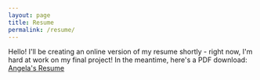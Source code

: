 ```yaml
---
layout: page
title: Resume
permalink: /resume/
---
```


Hello! I'll be creating an online version of my resume shortly - right now, I'm hard at work on my final project! In the meantime, here's a PDF download:
[Angela's Resume](/Angela-Riggs-Resume.pdf)